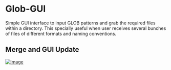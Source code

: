 # Glob-GUI
Simple GUI interface to input GLOB patterns and grab the required files within a directory. This specially useful when user receives several bunches of files of different formats and naming conventions.
## Merge and GUI Update
<a href="https://ibb.co/ZYRgT4S"><img src="https://i.ibb.co/z7W2f9F/image.png" alt="image" border="0"></a></a>
